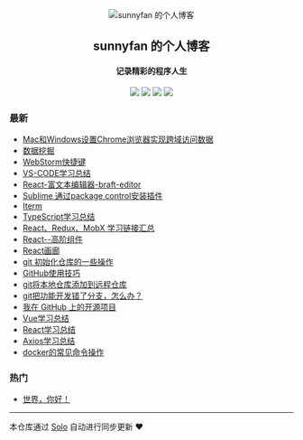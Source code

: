 <p align="center"><img alt="sunnyfan 的个人博客" src="http://sunnyfanfan.com/favicon.ico"></p><h2 align="center">
sunnyfan 的个人博客
</h2>

<h4 align="center">记录精彩的程序人生</h4>
<p align="center"><a title="sunnyfan 的个人博客" target="_blank" href="https://github.com/fx35792/solo-blog"><img src="https://img.shields.io/github/last-commit/fx35792/solo-blog.svg?style=flat-square&color=FF9900"></a>
<a title="GitHub repo size in bytes" target="_blank" href="https://github.com/fx35792/solo-blog"><img src="https://img.shields.io/github/repo-size/fx35792/solo-blog.svg?style=flat-square"></a>
<a title="Solo Version" target="_blank" href="https://github.com/b3log/solo/releases"><img src="https://img.shields.io/badge/solo-3.6.4-f1e05a.svg?style=flat-square&color=blueviolet"></a>
<a title="Hits" target="_blank" href="https://github.com/b3log/hits"><img src="https://hits.b3log.org/fx35792/solo-blog.svg"></a></p>

### 最新

* [Mac和Windows设置Chrome浏览器实现跨域访问数据](http://blog.sunnyfanfan.com/articles/2019/11/07/1573088831567.html)
* [数据挖掘](http://blog.sunnyfanfan.com/articles/2019/10/28/1572253799702.html)
* [WebStorm快捷键](http://blog.sunnyfanfan.com/articles/2019/10/11/1570777506636.html)
* [VS-CODE学习总结](http://blog.sunnyfanfan.com/articles/2019/10/11/1570777392917.html)
* [React-富文本编辑器-braft-editor](http://blog.sunnyfanfan.com/articles/2019/10/11/1570775834023.html)
* [Sublime 通过package control安装插件](http://blog.sunnyfanfan.com/articles/2019/09/21/1569043975285.html)
* [Iterm](http://blog.sunnyfanfan.com/articles/2019/09/16/1568620924416.html)
* [TypeScript学习总结](http://blog.sunnyfanfan.com/articles/2019/09/13/1568387683306.html)
* [React、Redux、MobX 学习链接汇总](http://blog.sunnyfanfan.com/articles/2019/09/10/1568099925752.html)
* [React--高阶组件](http://blog.sunnyfanfan.com/articles/2019/09/10/1568096646491.html)
* [React画廊](http://blog.sunnyfanfan.com/articles/2019/09/10/1568080681512.html)
* [git 初始化仓库的一些操作](http://blog.sunnyfanfan.com/articles/2019/09/09/1567991886155.html)
* [GitHub使用技巧](http://blog.sunnyfanfan.com/articles/2019/09/09/1567991707539.html)
* [git将本地仓库添加到远程仓库](http://blog.sunnyfanfan.com/articles/2019/09/09/1567990323974.html)
* [git把功能开发错了分支，怎么办？](http://blog.sunnyfanfan.com/articles/2019/09/09/1567990095184.html)
* [我在 GitHub 上的开源项目](http://blog.sunnyfanfan.com/my-github-repos)
* [Vue学习总结](http://blog.sunnyfanfan.com/articles/2019/09/07/1567852049394.html)
* [React学习总结](http://blog.sunnyfanfan.com/articles/2019/09/07/1567826676323.html)
* [Axios学习总结](http://blog.sunnyfanfan.com/articles/2019/09/06/1567763713585.html)
* [docker的常见命令操作](http://blog.sunnyfanfan.com/articles/2019/09/06/1567739030523.html)

### 热门

* [世界，你好！](http://blog.sunnyfanfan.com/hello)



---

本仓库通过 [Solo](https://github.com/b3log/solo) 自动进行同步更新 ❤️ 